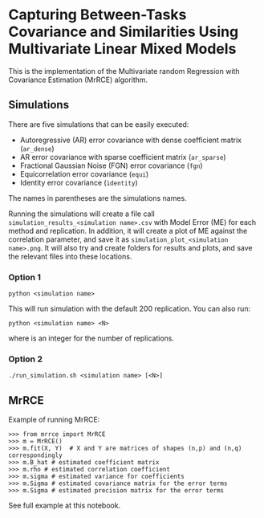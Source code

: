 # Capturing Between-Tasks Covariance and Similarities Using Multivariate Linear Mixed Models

This is the implementation of the Multivariate random Regression with Covariance Estimation (MrRCE) algorithm.

## Simulations

There are five simulations that can be easily executed:

- Autoregressive (AR) error covariance with dense coefficient matrix (`ar_dense`)
- AR error covariance with sparse coefficient matrix (`ar_sparse`)
- Fractional Gaussian Noise (FGN) error covariance (`fgn`)
- Equicorrelation error covariance (`equi`)
- Identity error covariance (`identity`)

The names in parentheses are the simulations names.

Running the simulations will create a file call `simulation_results_<simulation name>.csv` with Model Error (ME) for each method and replication.
In addition, it will create a plot of ME against the correlation parameter, and save it as `simulation_plot_<simulation name>.png`. It will also try and 
create folders for results and plots, and save the relevant files into these locations.

### Option 1

```
python <simulation name>
```

This will run simulation <simulation name> with the default 200 replication. You can also run:

```
python <simulation name> <N>
```
where <N> is an integer for the number of replications.

### Option 2

```
./run_simulation.sh <simulation name> [<N>]
```
## MrRCE

Example of running MrRCE:

```
>>> from mrrce import MrRCE
>>> m = MrRCE()
>>> m.fit(X, Y)  # X and Y are matrices of shapes (n,p) and (n,q) correspondingly
>>> m.B_hat # estimated coefficient matrix
>>> m.rho # estimated correlation coefficient
>>> m.sigma # estimated variance for coefficients
>>> m.Sigma # estimated covariance matrix for the error terms
>>> m.Sigma # estimated precision matrix for the error terms
```

See full example at this notebook.